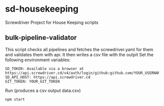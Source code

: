 # sd-housekeeping
Screwdriver Project for House Keeping scripts

## bulk-pipeline-validator
This script checks all pipelines and fetches the screwdriver.yaml for them and validates them with api.
It then writes a csv file with the outpit
Set the following environment variables:
```
SD_TOKEN: Available via a browser at https://api.screwdriver.cd/v4/auth/login/github:github.com/YOUR_USERNAME
SD_API_HOST: https://api.screwdriver.cd
GIT_TOKEN: YOUR_GIT_TOKEN
```
Run (produces a csv output data.csv)
```
npm start 
```